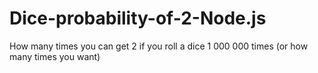 # Dice-probability-of-2-Node.js
How many times you can get 2 if you roll a dice 1 000 000 times (or how many times you want) 
